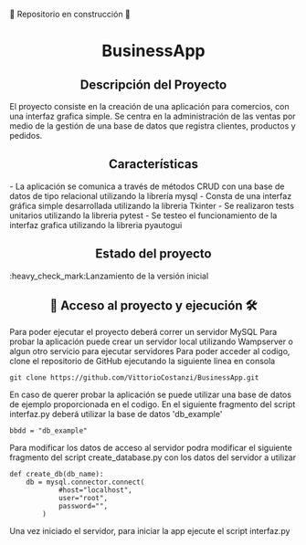 :construction: Repositorio en construcción :construction:

<h1 align="center"> BusinessApp </h1>

<h2 align="center"> Descripción del Proyecto </h2>
El proyecto consiste en la creación de una aplicación para comercios, con una interfaz grafica simple. Se centra en la administración de las ventas por medio de la gestión de una base de datos que registra clientes, productos y pedidos. 

<h2 align="center"> Características </h2>
- La aplicación se comunica a través de métodos CRUD con una base de datos de tipo relacional utilizando la librería mysql
- Consta de una interfaz gráfica simple desarrollada utilizando la libreria Tkinter
- Se realizaron tests unitarios utilizando la libreria pytest
- Se testeo el funcionamiento de la interfaz grafica utilizando la libreria pyautogui

<h2 align="center"> Estado del proyecto </h2>
:heavy_check_mark:Lanzamiento de la versión inicial

<h2 align="center"></h2>

<h2 align="center">📁 Acceso al proyecto y ejecución 🛠️</h2>

Para poder ejecutar el proyecto deberá correr un servidor MySQL
Para probar la aplicación puede crear un servidor local utilizando Wampserver o algun otro servicio para ejecutar servidores
Para poder acceder al codigo, clone el repositorio de GitHub ejecutando la siguiente linea en consola
```
git clone https://github.com/VittorioCostanzi/BusinessApp.git
```
En caso de querer probar la aplicación se puede utilizar una base de datos de ejemplo proporcionada en el codigo. 
En el siguiente fragmento del script interfaz.py deberá utilizar la base de datos 'db_example'
```
bbdd = "db_example"
```
Para modificar los datos de acceso al servidor podra modificar el siguiente fragmento del script create_database.py con los datos del servidor a utilizar
```
def create_db(db_name):
    db = mysql.connector.connect(
            #host="localhost",
            user="root",
            password="",
        )
```
Una vez iniciado el servidor, para iniciar la app ejecute el script interfaz.py 


